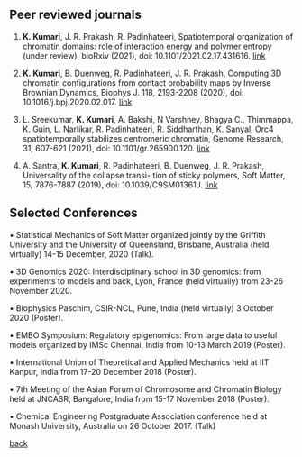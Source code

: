 ## Peer reviewed journals

1. **K. Kumari**, J. R. Prakash, R. Padinhateeri, Spatiotemporal organization of chromatin domains: role of interaction energy and polymer entropy (under review), bioRxiv (2021), doi: 10.1101/2021.02.17.431616. [link](https://www.biorxiv.org/content/10.1101/2021.02.17.431616v2)

2. **K. Kumari**, B. Duenweg, R. Padinhateeri, J. R. Prakash, Computing 3D chromatin configurations from contact probability maps by Inverse Brownian Dynamics, Biophys J. 118, 2193-2208 (2020), doi: 10.1016/j.bpj.2020.02.017. [link](https://www.sciencedirect.com/science/article/pii/S0006349520301661)

3. L. Sreekumar, **K. Kumari**, A. Bakshi, N Varshney, Bhagya C., Thimmappa, K. Guin, L. Narlikar, R. Padinhateeri, R. Siddharthan, K. Sanyal, Orc4 spatiotemporally stabilizes centromeric chromatin, Genome Research, 31, 607-621 (2021), doi: 10.1101/gr.265900.120. [link](https://pubmed.ncbi.nlm.nih.gov/33514624/)

4. A. Santra, **K. Kumari**, R. Padinhateeri, B. Duenweg, J. R. Prakash, Universality of the collapse transi- tion of sticky polymers, Soft Matter, 15, 7876-7887 (2019), doi: 10.1039/C9SM01361J. [link](https://pubs.rsc.org/en/content/articlelanding/2019/sm/c9sm01361j#!divAbstract)


## Selected Conferences
• Statistical Mechanics of Soft Matter organized jointly by the Griffith University and the University of Queensland, Brisbane, Australia (held virtually) 14-15 December, 2020 (Talk).

• 3D Genomics 2020: Interdisciplinary school in 3D genomics: from experiments to models and back, Lyon, France (held virtually) from 23-26 November 2020.

• Biophysics Paschim, CSIR-NCL, Pune, India (held virtually) 3 October 2020 (Poster).

• EMBO Symposium: Regulatory epigenomics: From large data to useful models organized by IMSc Chennai, India from 10-13 March 2019 (Poster).

• International Union of Theoretical and Applied Mechanics held at IIT Kanpur, India from 17-20 December 2018 (Poster).

• 7th Meeting of the Asian Forum of Chromosome and Chromatin Biology held at JNCASR, Bangalore, India from 15-17 November 2018 (Poster).

• Chemical Engineering Postgraduate Association conference held at Monash University, Australia on 26 October 2017. (Talk)

[back](./)
